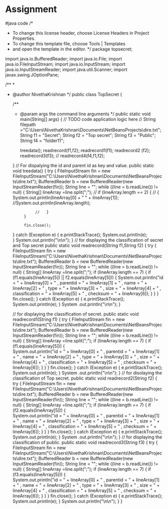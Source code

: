 # Assignment
#java code
/*
 * To change this license header, choose License Headers in Project Properties.
 * To change this template file, choose Tools | Templates
 * and open the template in the editor.
 */
package topsecret;

import java.io.BufferedReader;
import java.io.File;
import java.io.FileInputStream;
import java.io.InputStream;
import java.io.InputStreamReader;
import java.util.Scanner;
import javax.swing.JOptionPane;

/**
 *
 * @author NivethaKrishnan
 */
public class TopSecret {

    /**
     * @param args the command line arguments
     */
    public static void main(String[] args) {
        // TODO code application logic here
        // String filepath ="C:\\Users\\NivethaKrishnan\\Documents\\NetBeansProjects\\dire.txt";
        String f1 = "Secret";
        String f2 = "Top secret";
        String f3 = "Public";
        String f4 = "folder11";

        treedata();
        readrecord(f1,f2);
       readrecord1(f1);
       readrecord2 (f2);
       readrecord3(f3);
      // readrecord4(f4,f1,f2);
       

    }
    // For dispalying the id and parent id as key and value.
    public static void treedata()
    {
        try {
            FileInputStream fin = new FileInputStream("C:\\Users\\NivethaKrishnan\\Documents\\NetBeansProjects\\dire.txt");
            BufferedReader b = new BufferedReader(new InputStreamReader(fin));
            String line = "";
            while ((line = b.readLine()) != null) {
                String[] lineArray =line.split(";");
             //   if (lineArray.length == 2) {
               //     {                        
                        System.out.println(lineArray[0] + " " + lineArray[1]);
                          //System.out.println(lineArray.length);
              
                 //   }
            }
            
            fin.close();
    }
          catch (Exception e) {
            e.printStackTrace();
            System.out.println(e);   
         }
        System.out.println("\n\n");
    }
    // for displaying the classification of secret and Top secret
    public static void readrecord(String f1,String f2) {
        try {
            FileInputStream fin = new FileInputStream("C:\\Users\\NivethaKrishnan\\Documents\\NetBeansProjects\\dire.txt");
            BufferedReader b = new BufferedReader(new InputStreamReader(fin));
            String line = "";
            while ((line = b.readLine()) != null) {
                String[] lineArray =line.split(";");
                if (lineArray.length == 7) {
                    if (f1.equals(lineArray[5]) || f2.equals(lineArray[5])) {
                        System.out.println("id = " + lineArray[0] + " , parentid = " + lineArray[1] + " , name = " + lineArray[2] + " , type = " + lineArray[3] + " , size = " + lineArray[4] + " , classification = " + lineArray[5] + " , checksum = " + lineArray[6]);
                    }
                }
            }
            fin.close();
        } catch (Exception e) {
            e.printStackTrace();
            System.out.println(e);
        }
        System .out.println("\n\n");
    }
   
   // for displaying the classification of secret.
     public static void readrecord1(String f1) {
        try {
            FileInputStream fin = new FileInputStream("C:\\Users\\NivethaKrishnan\\Documents\\NetBeansProjects\\dire.txt");
            BufferedReader b = new BufferedReader(new InputStreamReader(fin));
            String line = "";
            while ((line = b.readLine()) != null) {
                String[] lineArray =line.split(";");
                if (lineArray.length == 7) {
                    if (f1.equals(lineArray[5])) {                        
                        System.out.println("id = " + lineArray[0] + " , parentid = " + lineArray[1] + " , name = " + lineArray[2] + " , type = " + lineArray[3] + " , size = " + lineArray[4] + " , classification = " + lineArray[5] + " , checksum = " + lineArray[6]);
                    }
                }
            }
            fin.close();
        } catch (Exception e) {
            e.printStackTrace();
            System.out.println(e);
        }
        System .out.println("\n\n");
    }
     // for disolaying the classification of Top secret.
   public static void readrecord2(String f2) {
        try {
            FileInputStream fin = new FileInputStream("C:\\Users\\NivethaKrishnan\\Documents\\NetBeansProjects\\dire.txt");
            BufferedReader b = new BufferedReader(new InputStreamReader(fin));
            String line = "";
            while ((line = b.readLine()) != null) {
                String[] lineArray =line.split(";");
                if (lineArray.length == 7) {
                    if (f2.equals(lineArray[5])) {                        
                        System.out.println("id = " + lineArray[0] + " , parentid = " + lineArray[1] + " , name = " + lineArray[2] + " , type = " + lineArray[3] + " , size = " + lineArray[4] + " , classification = " + lineArray[5] + " , checksum = " + lineArray[6]);
                    }
                }
            }
            fin.close();
        } catch (Exception e) {
            e.printStackTrace();
            System.out.println(e);
        }
        System .out.println("\n\n");
    }
   // for displaying the classification of public.
    public static void readrecord3(String f3) {
        try {
            FileInputStream fin = new FileInputStream("C:\\Users\\NivethaKrishnan\\Documents\\NetBeansProjects\\dire.txt");
            BufferedReader b = new BufferedReader(new InputStreamReader(fin));
            String line = "";
            while ((line = b.readLine()) != null) {
                String[] lineArray =line.split(";");
                if (lineArray.length == 7) {
                    if (f3.equals(lineArray[5])) {                        
                        System.out.println("id = " + lineArray[0] + " , parentid = " + lineArray[1] + " , name = " + lineArray[2] + " , type = " + lineArray[3] + " , size = " + lineArray[4] + " , classification = " + lineArray[5] + " , checksum = " + lineArray[6]);
                    }
                }
            }
            fin.close();
        } catch (Exception e) {
            e.printStackTrace();
            System.out.println(e);
        }
        System.out.println("\n\n");
    }
}
